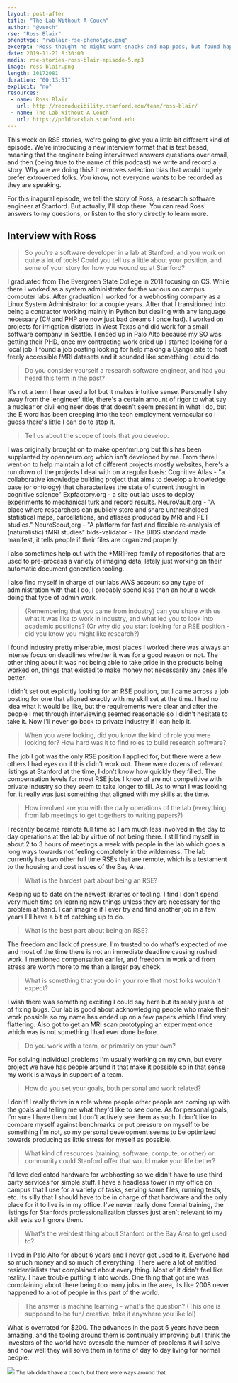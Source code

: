 ```yaml
---
layout: post-after
title: "The Lab Without A Couch"
author: "@vsoch"
rse: "Ross Blair"
phenotype: "rwblair-rse-phenotype.png"
excerpt: "Ross thought he might want snacks and nap-pods, but found happiness in The Lab Without A Couch"
date: 2019-11-21 8:30:00
media: rse-stories-ross-blair-episode-5.mp3
image: ross-blair.png
length: 10172081
duration: "00:13:51"
explicit: "no"
resources:
 - name: Ross Blair
   url: http://reproducibility.stanford.edu/team/ross-blair/
 - name: The Lab Without A Couch
   url: https://poldracklab.stanford.edu
---
```


This week on RSE stories, we're going to give you a little bit different kind of episode.
We're introducing a new interview format that is text based, meaning that the engineer
being interviewed answers questions over email, and then (being true to the name of
this podcast) we write and record a story. Why are we doing this? It removes selection
bias that would hugely prefer extroverted folks. You know, not everyone wants to be
recorded as they are speaking.

For this inagural episode, we tell the story of Ross, a research software engineer
at Stanford. But actually, I'll stop there. You can read Ross' answers to my questions,
or listen to the story directly to learn more.

## Interview with Ross

> So you're a software developer in a lab at Stanford, and you work on
> quite a lot of tools! Could you tell us a little about your position, and some of your
> story for how you wound up at Stanford?

I graduated from The Evergreen State College in 2011 focusing on CS. While there I worked as a system administrator for the various on campus computer labs. After graduation I worked for a webhosting company as a Linux System Administrator for a couple years. After that I transitioned into being a contractor working mainly in Python but dealing with any language necessary (C# and PHP are now just bad dreams I once had). I worked on projects for irrigation districts in West Texas and did work for a small software company in Seattle. I ended up in Palo Alto because my SO was getting their PHD, once my contracting work dried up I started looking for a local job. I found a job posting looking for help making a Django site to host freely accessible fMRI datasets and it sounded like something I could do.

> Do you consider yourself a research software engineer, and had you heard this
> term in the past?

It's not a term I hear used a lot but it makes intuitive sense. Personally I shy away from the 'engineer' title, there's a certain amount of rigor to what say a nuclear or civil engineer does that doesn't seem present in what I do, but the E word has been creeping into the tech employment vernacular so I guess there's little I can do to stop it.

> Tell us about the scope of tools that you develop.

I was originally brought on to make openfmri.org but this has been supplanted by openneuro.org which isn't developed by me. From there I went on to  help maintain a lot of different projects mostly websites, here's a run down of the projects I deal with on a regular basis:
Cognitive Atlas - "a collaborative knowledge building project that aims to develop a knowledge base (or ontology) that characterizes the state of current thought in cognitive science"
Expfactory.org - a site out lab uses to deploy experiments to mechanical turk and record results.
NeuroVault.org - "A place where researchers can publicly store and share unthresholded statistical maps, parcellations, and atlases produced by MRI and PET studies."
NeuroScout,org - "A platform for fast and flexible re-analysis of (naturalistic) fMRI studies"
bids-validator - The BIDS standard made manifest, it tells people if their files are organized properly.

I also sometimes help out with the *MRIPrep family of repositories that are used to pre-process a variety of imaging data, lately just working on their automatic document generation tooling.

I also find myself in charge of our labs AWS account so any type of administration with that I do, I probably spend less than an hour a week doing that type of admin work.


> (Remembering that you came from industry) can you share with us what it was like
> to work in industry, and what led you to look into academic positions? (Or why did
> you start looking for a RSE position - did you know you might like research?)

I found industry pretty miserable, most places I worked there was always an intense focus on deadlines whether it was for a good reason or not. The other thing about it was not being able to take pride in the products being worked on, things that existed to make money not necessarily any ones life better.

I didn't set out explicitly looking for an RSE position, but I came across a job posting for one that aligned exactly with my skill set at the time. I had no idea what it would be like, but the requirements were clear and after the people I met through interviewing seemed reasonable so I didn't hesitate to take it. Now I'll never go back to private industry if I can help it.

> When you were looking, did you know the kind of role you were looking for?
> How hard was it to find roles to build research software?

The job I got was the only RSE position I applied for, but there were a few others I had eyes on if this didn't work out. There were dozens of relevant listings at Stanford at the time, I don't know how quickly they filled. The compensation levels for most RSE jobs I know of are not competitive with private industry so they seem to take longer to fill. As to what I was looking for, it really was just something that aligned with my skills at the time.

> How involved are you with the daily operations of the lab (everything from lab
> meetings to get togethers to writing papers?)

I recently became remote full time so I am much less involved in the day to day operations at the lab by virtue of not being there. I still find myself in about 2 to 3 hours of meetings a week with people in the lab which goes a long ways towards not feeling completely in the wilderness. The lab currently has two other full time RSEs that are remote, which is a testament to the housing and cost issues of the Bay Area.

> What is the hardest part about being an RSE?

Keeping up to date on the newest libraries or tooling. I find I don't spend very much time on learning new things unless they are necessary for the problem at hand. I can imagine if I ever try and find another job in a few years I'll have a bit of catching up to do.

> What is the best part about being an RSE?

The freedom and lack of pressure. I'm trusted to do what's expected of me and most of the time there is not an immediate deadline causing rushed work. I mentioned compensation earlier, and freedom in work and from stress are worth more to me than a larger pay check.

> What is something that you do in your role that most folks wouldn't expect?

I wish there was something exciting I could say here but its really just a lot of fixing bugs. Our lab is good about acknowledging people who make their work possible so my name has ended up on a few papers which I find very flattering. Also got to get an MRI scan prototyping an experiment once which was is not something I had ever done before.

> Do you work with a team, or primarily on your own?

For solving individual problems I'm usually working on my own, but every project we have has people around it that make it possible so in that sense my work is always in support of a team.

> How do you set your goals, both personal and work related?

I don't! I really thrive in a role where people other people are coming up with the goals and telling me what they'd like to see done. As for personal goals, I'm sure I have them but I don't actively see them as such. I don't like to compare myself against benchmarks or put pressure on myself to be something I'm not, so my personal development seems to be optimized towards producing as little stress for myself as possible.

> What kind of resources (training, software, compute, or other) or community
> could Stanford offer that would make your life better?

I'd love dedicated hardware for webhosting so we didn't have to use third party services for simple stuff. I have a headless tower in my office on campus that I use for a variety of tasks, serving some files, running tests, etc. Its silly that I should have to be in charge of that hardware and the only place for it to live is in my office. I've never really done formal training, the listings for Stanfords professionalization classes just aren't relevant to my skill sets so I ignore them.

> What's the weirdest thing about Stanford or the Bay Area to get used to?

I lived in Palo Alto for about 6 years and I never got used to it. Everyone had so much money and so much of everything. There were a lot of entitled residentialists that complained about every thing. Most of it didn't feel like reality. I have trouble putting it into words. One thing that got me was complaining about there being too many jobs in the area, its like 2008 never happened to a lot of people in this part of the world.

> The answer is machine learning - what's the question? (This one is supposed to be fun/
> creative, take it anywhere you like lol)

What is overrated for $200. The advances in the past 5 years have been amazing, and the tooling around them is continually improving but I think the investors of the world have oversold the number of problems it will solve and how well they will solve them in terms of day to day living for normal people.


<img src="{{ site.baseurl }}/assets/img/posts/lab-couch.JPG">
<small>The lab didn't have a couch, but there were ways around that.</small>
